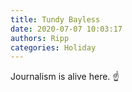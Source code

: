 ```yaml
---
title: Tundy Bayless
date: 2020-07-07 10:03:17
authors: Ripp
categories: Holiday
---
```


 Journalism is alive here.
☝